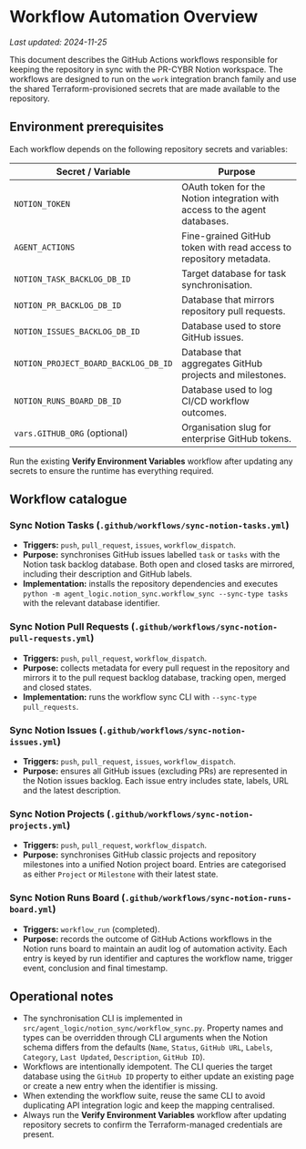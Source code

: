 # Workflow Automation Overview

_Last updated: 2024-11-25_

This document describes the GitHub Actions workflows responsible for keeping
the repository in sync with the PR-CYBR Notion workspace.  The workflows are
designed to run on the `work` integration branch family and use the shared
Terraform-provisioned secrets that are made available to the repository.

## Environment prerequisites

Each workflow depends on the following repository secrets and variables:

| Secret / Variable | Purpose |
| --- | --- |
| `NOTION_TOKEN` | OAuth token for the Notion integration with access to the agent databases. |
| `AGENT_ACTIONS` | Fine-grained GitHub token with read access to repository metadata. |
| `NOTION_TASK_BACKLOG_DB_ID` | Target database for task synchronisation. |
| `NOTION_PR_BACKLOG_DB_ID` | Database that mirrors repository pull requests. |
| `NOTION_ISSUES_BACKLOG_DB_ID` | Database used to store GitHub issues. |
| `NOTION_PROJECT_BOARD_BACKLOG_DB_ID` | Database that aggregates GitHub projects and milestones. |
| `NOTION_RUNS_BOARD_DB_ID` | Database used to log CI/CD workflow outcomes. |
| `vars.GITHUB_ORG` (optional) | Organisation slug for enterprise GitHub tokens. |

Run the existing **Verify Environment Variables** workflow after updating any
secrets to ensure the runtime has everything required.

## Workflow catalogue

### Sync Notion Tasks (`.github/workflows/sync-notion-tasks.yml`)

* **Triggers:** `push`, `pull_request`, `issues`, `workflow_dispatch`.
* **Purpose:** synchronises GitHub issues labelled `task` or `tasks` with the
  Notion task backlog database.  Both open and closed tasks are mirrored,
  including their description and GitHub labels.
* **Implementation:** installs the repository dependencies and executes
  `python -m agent_logic.notion_sync.workflow_sync --sync-type tasks` with the
  relevant database identifier.

### Sync Notion Pull Requests (`.github/workflows/sync-notion-pull-requests.yml`)

* **Triggers:** `push`, `pull_request`, `workflow_dispatch`.
* **Purpose:** collects metadata for every pull request in the repository and
  mirrors it to the pull request backlog database, tracking open, merged and
  closed states.
* **Implementation:** runs the workflow sync CLI with `--sync-type pull_requests`.

### Sync Notion Issues (`.github/workflows/sync-notion-issues.yml`)

* **Triggers:** `push`, `pull_request`, `issues`, `workflow_dispatch`.
* **Purpose:** ensures all GitHub issues (excluding PRs) are represented in the
  Notion issues backlog.  Each issue entry includes state, labels, URL and the
  latest description.

### Sync Notion Projects (`.github/workflows/sync-notion-projects.yml`)

* **Triggers:** `push`, `pull_request`, `workflow_dispatch`.
* **Purpose:** synchronises GitHub classic projects and repository milestones
  into a unified Notion project board.  Entries are categorised as either
  `Project` or `Milestone` with their latest state.

### Sync Notion Runs Board (`.github/workflows/sync-notion-runs-board.yml`)

* **Triggers:** `workflow_run` (completed).
* **Purpose:** records the outcome of GitHub Actions workflows in the Notion
  runs board to maintain an audit log of automation activity.  Each entry is
  keyed by run identifier and captures the workflow name, trigger event,
  conclusion and final timestamp.

## Operational notes

* The synchronisation CLI is implemented in
  `src/agent_logic/notion_sync/workflow_sync.py`.  Property names and types can
  be overridden through CLI arguments when the Notion schema differs from the
  defaults (`Name`, `Status`, `GitHub URL`, `Labels`, `Category`, `Last Updated`,
  `Description`, `GitHub ID`).
* Workflows are intentionally idempotent.  The CLI queries the target database
  using the `GitHub ID` property to either update an existing page or create a
  new entry when the identifier is missing.
* When extending the workflow suite, reuse the same CLI to avoid duplicating
  API integration logic and keep the mapping centralised.
* Always run the **Verify Environment Variables** workflow after updating
  repository secrets to confirm the Terraform-managed credentials are present.

